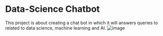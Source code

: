 # Data-Science Chatbot
This project is about creating a chat bot in which it will answers queries to related to data science, machine learning and AI.
![image](https://github.com/Shashank433/Data-Science-Chatbot/assets/83157554/3135b7c0-39c4-4cbf-8394-cd0334bc0a4f)
